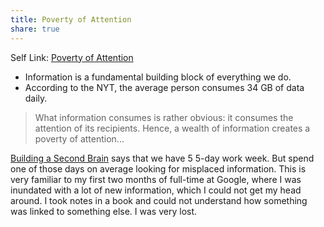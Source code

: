 ```yaml
---
title: Poverty of Attention
share: true
---
```


Self Link: [Poverty of Attention](Poverty%20of%20Attention.md)

* Information is a fundamental building block of everything we do.
* According to the NYT, the average person consumes 34 GB of data daily.

 > 
 > What information consumes is rather obvious: it consumes the attention of its recipients. Hence, a wealth of information creates a poverty of attention...

[Building a Second Brain](./Building%20a%20Second%20Brain.md#^Chapter2) says that we have 5 5-day work week. But spend one of those days on average looking for misplaced information. This is very familiar to my first two months of full-time at Google, where I was inundated with a lot of new information, which I could not get my head around. I took notes in a book and could not understand how something was linked to something else. I was very lost.
